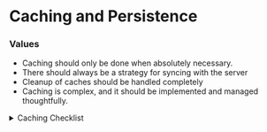 
# Caching and Persistence

### Values 
* Caching should only be done when absolutely necessary. 
* There should always be a strategy for syncing with the server
* Cleanup of caches should be handled completely
* Caching is complex, and it should be implemented and managed thoughtfully.

<details><summary>Caching Checklist</summary><p>

Caching is complex and generally context specific. For this reason, we have created a checklist of questions (and general guidelines) that run through common considerations that one should take into account when implementing a caching layer in an application. 

### Caching Checklist

1. Data
    - [ ] Large vs. Small
       > The larger the data coming down from the server, the longer requests will take. Generally when optimizing for speed, it make sense to cache large data to ensure that it is available quickly. 
    - [ ] Static vs. Dynamic
       > The more dynamic a piece of datum is the more likley it is that you need a more robust database to cache it. Images and videos are an examples of data that are static (and generally pretty large). They probably don't need a database, but it generally makes sense to hold onto them in a lightweight caching layer if they are used repeatedly. 
    - [ ] How does it releate to other data?
       > There should be considerations as to whether entire objects need to be cached. Sometimes just holding onto an id makes sense. 
2. Application
    - [ ] How often do you access specific data?
       > The more often you access certain data, the more likely you will want to hold onto it in a cache
    - [ ] Do you filter large sets of data?
       > Filtering is a complicated task. The more you filter data, the more likely you will want to use a more robust database which optimizes for filtering. 
    - [ ] How well does data represent the UI of the Application?
       > There should be considerations as to what form the data is that you want to cache. If an object coming back from a server is perfectly representative of what is displayed in the UI, 
    - [ ] At what points do you need to sync with information on the server?
       > This is one of the most difficult issues with caching. Syncing local and remote datasets should be handled completely, and there should be a thoughtfully constructed flow for handling failures with syncing. 
3. Server
    - [ ] How does the server handle updating information?
       > Staying up to date (if that is something your applications' data must do) can be done in different ways. This should be considered and expressed within the application caching layer. 
       
</p><details>
